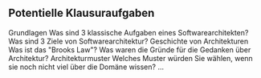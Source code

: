 ## Potentielle Klausuraufgaben
  Grundlagen
    Was sind 3 klassische Aufgaben eines Softwarearchitekten?
    Was sind 3 Ziele von Softwarearchitektur?
  Geschichte von Architekturen
    Was ist das "Brooks Law"?
    Was waren die Gründe für die Gedanken über Architektur?
  Architekturmuster
    Welches Muster würden Sie wählen, wenn sie noch nicht viel über die Domäne wissen?
    ...
